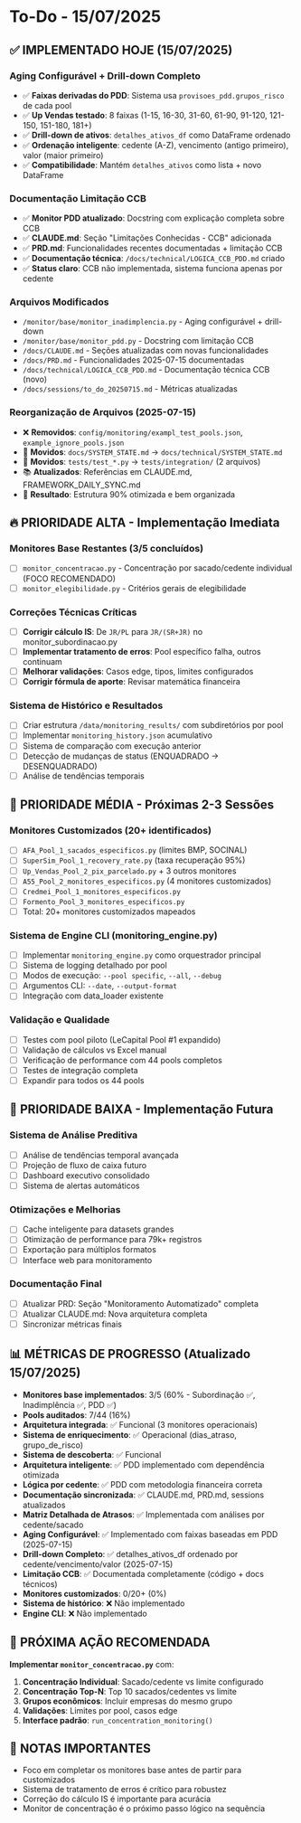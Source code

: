 # To-Do - 15/07/2025

## ✅ **IMPLEMENTADO HOJE (15/07/2025)**

### Aging Configurável + Drill-down Completo
- ✅ **Faixas derivadas do PDD**: Sistema usa `provisoes_pdd.grupos_risco` de cada pool
- ✅ **Up Vendas testado**: 8 faixas (1-15, 16-30, 31-60, 61-90, 91-120, 121-150, 151-180, 181+)
- ✅ **Drill-down de ativos**: `detalhes_ativos_df` como DataFrame ordenado
- ✅ **Ordenação inteligente**: cedente (A-Z), vencimento (antigo primeiro), valor (maior primeiro)
- ✅ **Compatibilidade**: Mantém `detalhes_ativos` como lista + novo DataFrame

### Documentação Limitação CCB
- ✅ **Monitor PDD atualizado**: Docstring com explicação completa sobre CCB
- ✅ **CLAUDE.md**: Seção "Limitações Conhecidas - CCB" adicionada
- ✅ **PRD.md**: Funcionalidades recentes documentadas + limitação CCB
- ✅ **Documentação técnica**: `/docs/technical/LOGICA_CCB_PDD.md` criado
- ✅ **Status claro**: CCB não implementada, sistema funciona apenas por cedente

### Arquivos Modificados
- `/monitor/base/monitor_inadimplencia.py` - Aging configurável + drill-down
- `/monitor/base/monitor_pdd.py` - Docstring com limitação CCB
- `/docs/CLAUDE.md` - Seções atualizadas com novas funcionalidades
- `/docs/PRD.md` - Funcionalidades 2025-07-15 documentadas
- `/docs/technical/LOGICA_CCB_PDD.md` - Documentação técnica CCB (novo)
- `/docs/sessions/to_do_20250715.md` - Métricas atualizadas

### Reorganização de Arquivos (2025-07-15)
- ❌ **Removidos**: `config/monitoring/exampl_test_pools.json`, `example_ignore_pools.json`
- 📁 **Movidos**: `docs/SYSTEM_STATE.md` → `docs/technical/SYSTEM_STATE.md`
- 📁 **Movidos**: `tests/test_*.py` → `tests/integration/` (2 arquivos)
- 📚 **Atualizados**: Referências em CLAUDE.md, FRAMEWORK_DAILY_SYNC.md
- 🎯 **Resultado**: Estrutura 90% otimizada e bem organizada

## 🔥 **PRIORIDADE ALTA - Implementação Imediata**

### Monitores Base Restantes (3/5 concluídos)
- [ ] `monitor_concentracao.py` - Concentração por sacado/cedente individual (FOCO RECOMENDADO)
- [ ] `monitor_elegibilidade.py` - Critérios gerais de elegibilidade  

### Correções Técnicas Críticas
- [ ] **Corrigir cálculo IS**: De `JR/PL` para `JR/(SR+JR)` no monitor_subordinacao.py
- [ ] **Implementar tratamento de erros**: Pool específico falha, outros continuam
- [ ] **Melhorar validações**: Casos edge, tipos, limites configurados
- [ ] **Corrigir fórmula de aporte**: Revisar matemática financeira

### Sistema de Histórico e Resultados
- [ ] Criar estrutura `/data/monitoring_results/` com subdiretórios por pool
- [ ] Implementar `monitoring_history.json` acumulativo
- [ ] Sistema de comparação com execução anterior
- [ ] Detecção de mudanças de status (ENQUADRADO → DESENQUADRADO)
- [ ] Análise de tendências temporais

## 🔸 **PRIORIDADE MÉDIA - Próximas 2-3 Sessões**

### Monitores Customizados (20+ identificados)
- [ ] `AFA_Pool_1_sacados_especificos.py` (limites BMP, SOCINAL)
- [ ] `SuperSim_Pool_1_recovery_rate.py` (taxa recuperação 95%)
- [ ] `Up_Vendas_Pool_2_pix_parcelado.py` + 3 outros monitores
- [ ] `A55_Pool_2_monitores_especificos.py` (4 monitores customizados)
- [ ] `Credmei_Pool_1_monitores_especificos.py`
- [ ] `Formento_Pool_3_monitores_especificos.py`
- [ ] Total: 20+ monitores customizados mapeados

### Sistema de Engine CLI (monitoring_engine.py)
- [ ] Implementar `monitoring_engine.py` como orquestrador principal
- [ ] Sistema de logging detalhado por pool
- [ ] Modos de execução: `--pool specific`, `--all`, `--debug`
- [ ] Argumentos CLI: `--date`, `--output-format`
- [ ] Integração com data_loader existente

### Validação e Qualidade
- [ ] Testes com pool piloto (LeCapital Pool #1 expandido)
- [ ] Validação de cálculos vs Excel manual
- [ ] Verificação de performance com 44 pools completos
- [ ] Testes de integração completa
- [ ] Expandir para todos os 44 pools

## 🔹 **PRIORIDADE BAIXA - Implementação Futura**

### Sistema de Análise Preditiva
- [ ] Análise de tendências temporal avançada
- [ ] Projeção de fluxo de caixa futuro
- [ ] Dashboard executivo consolidado
- [ ] Sistema de alertas automáticos

### Otimizações e Melhorias
- [ ] Cache inteligente para datasets grandes
- [ ] Otimização de performance para 79k+ registros
- [ ] Exportação para múltiplos formatos
- [ ] Interface web para monitoramento

### Documentação Final
- [ ] Atualizar PRD: Seção "Monitoramento Automatizado" completa
- [ ] Atualizar CLAUDE.md: Nova arquitetura completa
- [ ] Sincronizar métricas finais

## 📊 **MÉTRICAS DE PROGRESSO (Atualizado 15/07/2025)**
- **Monitores base implementados**: 3/5 (60% - Subordinação ✅, Inadimplência ✅, PDD ✅)
- **Pools auditados**: 7/44 (16%) 
- **Arquitetura integrada**: ✅ Funcional (3 monitores operacionais)
- **Sistema de enriquecimento**: ✅ Operacional (dias_atraso, grupo_de_risco)
- **Sistema de descoberta**: ✅ Funcional
- **Arquitetura inteligente**: ✅ PDD implementado com dependência otimizada
- **Lógica por cedente**: ✅ PDD com metodologia financeira correta
- **Documentação sincronizada**: ✅ CLAUDE.md, PRD.md, sessions atualizados
- **Matriz Detalhada de Atrasos**: ✅ Implementada com análises por cedente/sacado
- **Aging Configurável**: ✅ Implementado com faixas baseadas em PDD (2025-07-15)
- **Drill-down Completo**: ✅ detalhes_ativos_df ordenado por cedente/vencimento/valor (2025-07-15)
- **Limitação CCB**: ✅ Documentada completamente (código + docs técnicos)
- **Monitores customizados**: 0/20+ (0%)
- **Sistema de histórico**: ❌ Não implementado
- **Engine CLI**: ❌ Não implementado

## 🎯 **PRÓXIMA AÇÃO RECOMENDADA**
**Implementar `monitor_concentracao.py`** com:
1. **Concentração Individual**: Sacado/cedente vs limite configurado
2. **Concentração Top-N**: Top 10 sacados/cedentes vs limite
3. **Grupos econômicos**: Incluir empresas do mesmo grupo
4. **Validações**: Limites por pool, casos edge
5. **Interface padrão**: `run_concentration_monitoring()`

## 📝 **NOTAS IMPORTANTES**
- Foco em completar os monitores base antes de partir para customizados
- Sistema de tratamento de erros é crítico para robustez
- Correção do cálculo IS é importante para acurácia
- Monitor de concentração é o próximo passo lógico na sequência